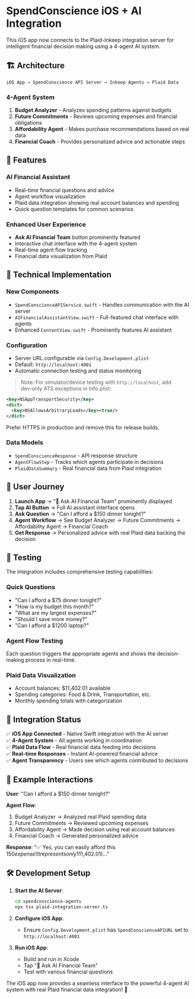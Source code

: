 # SpendConscience iOS + AI Integration

This iOS app now connects to the Plaid-Inkeep integration server for intelligent financial decision making using a 4-agent AI system.

## 🏗️ Architecture

```
iOS App → SpendConscience API Server → Inkeep Agents → Plaid Data
```

### 4-Agent System
1. **Budget Analyzer** - Analyzes spending patterns against budgets
2. **Future Commitments** - Reviews upcoming expenses and financial obligations  
3. **Affordability Agent** - Makes purchase recommendations based on real data
4. **Financial Coach** - Provides personalized advice and actionable steps

## 🚀 Features

### AI Financial Assistant
- Real-time financial questions and advice
- Agent workflow visualization
- Plaid data integration showing real account balances and spending
- Quick question templates for common scenarios

### Enhanced User Experience
- **Ask AI Financial Team** button prominently featured
- Interactive chat interface with the 4-agent system
- Real-time agent flow tracking
- Financial data visualization from Plaid

## 🔧 Technical Implementation

### New Components
- `SpendConscienceAPIService.swift` - Handles communication with the AI server
- `AIFinancialAssistantView.swift` - Full-featured chat interface with agents
- Enhanced `ContentView.swift` - Prominently features AI assistant

### Configuration
- Server URL configurable via `Config.Development.plist`
- Default: `http://localhost:4001`
- Automatic connection testing and status monitoring

> Note: For simulator/device testing with `http://localhost`, add dev‑only ATS exceptions in Info.plist:
```xml
<key>NSAppTransportSecurity</key>
<dict>
  <key>NSAllowsArbitraryLoads</key><true/>
</dict>
```
Prefer HTTPS in production and remove this for release builds.

### Data Models
- `SpendConscienceResponse` - API response structure
- `AgentFlowStep` - Tracks which agents participate in decisions
- `PlaidDataSummary` - Real financial data from Plaid integration

## 📱 User Journey

1. **Launch App** → "🤖 Ask AI Financial Team" prominently displayed
2. **Tap AI Button** → Full AI assistant interface opens
3. **Ask Question** → "Can I afford a $150 dinner tonight?"
4. **Agent Workflow** → See Budget Analyzer → Future Commitments → Affordability Agent → Financial Coach
5. **Get Response** → Personalized advice with real Plaid data backing the decision

## 🧪 Testing

The integration includes comprehensive testing capabilities:

### Quick Questions
- "Can I afford a $75 dinner tonight?"
- "How is my budget this month?"  
- "What are my largest expenses?"
- "Should I save more money?"
- "Can I afford a $1200 laptop?"

### Agent Flow Testing
Each question triggers the appropriate agents and shows the decision-making process in real-time.

### Plaid Data Visualization
- Account balances: $11,402.01 available
- Spending categories: Food & Drink, Transportation, etc.
- Monthly spending totals with categorization

## 🔗 Integration Status

✅ **iOS App Connected** - Native Swift integration with the AI server  
✅ **4-Agent System** - All agents working in coordination  
✅ **Plaid Data Flow** - Real financial data feeding into decisions  
✅ **Real-time Responses** - Instant AI-powered financial advice  
✅ **Agent Transparency** - Users see which agents contributed to decisions  

## 🎯 Example Interactions

**User**: "Can I afford a $150 dinner tonight?"

**Agent Flow**:
1. Budget Analyzer → Analyzed real Plaid spending data
2. Future Commitments → Reviewed upcoming expenses  
3. Affordability Agent → Made decision using real account balances
4. Financial Coach → Generated personalized advice

**Response**: "✅ Yes, you can easily afford this $150 expense! It represents only 1% of your available funds ($11,402.01)..."

## 🛠️ Development Setup

1. **Start the AI Server**:
   ```bash
   cd spendconscience-agents
   npx tsx plaid-integration-server.ts
   ```

2. **Configure iOS App**:
   - Ensure `Config.Development.plist` has `SpendConscienceAPIURL` set to `http://localhost:4001`

3. **Run iOS App**:
   - Build and run in Xcode
   - Tap "🤖 Ask AI Financial Team"
   - Test with various financial questions

The iOS app now provides a seamless interface to the powerful 4-agent AI system with real Plaid financial data integration! 🎉